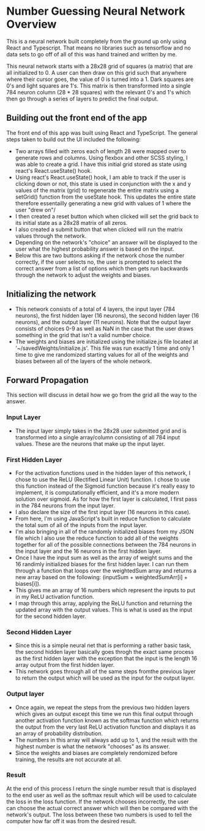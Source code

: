 # Number Guessing Neural Network Overview

This is a neural network built completely from the ground up only using React and Typescript. That means no libraries such as tensorflow and no data sets to go off of all of this was hand trained and written by me.

This neural network starts with a 28x28 grid of squares (a matrix) that are all initialized to 0. A user can then draw on this grid such that anywhere where their cursor goes, the value of 0 is turned into a 1. Dark squares are 0's and light squares are 1's. This matrix is then transformed into a single 784 neuron column (28 \* 28 squares) with the relevant 0's and 1's which then go through a series of layers to predict the final output.

## Building out the front end of the app

The front end of this app was built using React and TypeScript. The general steps taken to build out the UI included the following:

- Two arrays filled with zeros each of length 28 were mapped over to generate rows and columns. Using flexbox and other SCSS styling, I was able to create a grid. I have this initial grid stored as state using react's React.useState() hook.
- Using react's React.useState() hook, I am able to track if the user is clicking down or not, this state is used in conjunction with the x and y values of the matrix (grid) to regenerate the entire matrix using a setGrid() function from the useState hook. This updates the entire state therefore essentailly generating a new grid with values of 1 where the user "drew on"/
- I then created a reset button which when clicked will set the grid back to its initial state as a 28x28 matrix of all zeros.
- I also created a submit button that when clicked will run the matrix values through the network.
- Depending on the network's "choice" an answer will be displayed to the user what the highest probability answer is based on the input.
- Below this are two buttons asking if the network chose the number correctly, if the user selects no, the user is prompted to select the correct answer from a list of options which then gets run backwards through the network to adjust the weights and biases.

## Initializing the network

- This network consists of a total of 4 layers, the input layer (784 neurons), the first hidden layer (16 neurons), the second hidden layer (16 neurons), and the output layer (11 neurons). Note that the output layer consists of choices 0-9 as well as NaN in the case that the user draws something in the grid that isn't a valid number choice.
- The weights and biases are initialized using the initialize.js file located at '~/savedWeights/initialize.js'. This file was run exactly 1 time and only 1 time to give me randomized starting values for all of the weights and biases between all of the layers of the whole network.

## Forward Propagation

This section will discuss in detail how we go from the grid all the way to the answer.

### Input Layer

- The input layer simply takes in the 28x28 user submitted grid and is transformed into a single array/column consisting of all 784 input values. These are the neurons that make up the input layer.

### First Hidden Layer

- For the activation functions used in the hidden layer of this network, I chose to use the ReLU (Rectified Linear Unit) function. I chose to use this function instead of the Sigmoid function because it's really easy to implement, it is computationally efficient, and it's a more modern solution over sigmoid. As for how the first layer is calculated, I first pass in the 784 neurons from the input layer.
- I also declare the size of the first input layer (16 neurons in this case).
- From here, I'm using JavaScript's built in reduce function to calculate the total sum of all of the inputs from the input layer.
- I'm also bringing in all of the randomly initialized biases from my JSON file which I also use the reduce function to add all of the weights together for all of the possible connections between the 784 neurons in the input layer and the 16 neurons in the first hidden layer.
- Once I have the input sum as well as the array of weight sums and the 16 randimly initialized biases for the first hidden layer. I can run them through a function that loops over the weightedSum array and returns a new array based on the following: (inputSum + weightedSumArr[i] + biases[i]).
- This gives me an array of 16 numbers which represent the inputs to put in my ReLU activation function.
- I map through this array, applying the ReLU function and returning the updated array with the output values. This is what is used as the input for the second hidden layer.

### Second Hidden Layer

- Since this is a simple neural net that is performing a rather basic task, the second hidden layer basically goes throgh the exact same process as the first hidden layer with the exception that the input is the length 16 array output from the first hidden layer.
- This network goes through all of the same steps fromthe previous layer to return the output which will be used as the input for the output layer.

### Output layer

- Once again, we repeat the steps from the previous two hidden layers which gives an output except this time we run this final output through another activation function known as the softmax function which returns the output from the very last ReLU activation function and displays it as an array of probability distribution.
- The numbers in this array will always add up to 1, and the result with the highest number is what the network "chooses" as its answer.
- Since the weights and biases are completely rendomized before training, the results are not accurate at all.

### Result

At the end of this process I return the single number result that is displayed to the end user as well as the softmax result which will be used to calculate the loss in the loss function. If the network chooses incorrectly, the user can choose the actual correct answer which will then be compared with the network's output. The loss between these two numbers is used to tell the computer how far off it was from the desired result.
